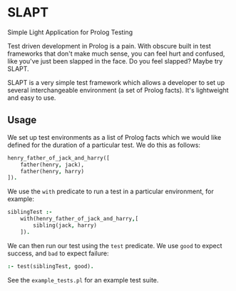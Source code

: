 SLAPT
=========

Simple Light Application for Prolog Testing

Test driven development in Prolog is a pain. With obscure built in test frameworks that don't make much sense, you can feel hurt and confused, like you've just been slapped in the face. Do you feel slapped? Maybe try SLAPT.

SLAPT is a very simple test framework which allows a developer to set up several interchangeable environment (a set of Prolog facts). It's lightweight and easy to use.

Usage
-----
We set up test environments as a list of Prolog facts which we would like defined for the duration of a particular test. We do this as follows:

```prolog
henry_father_of_jack_and_harry([
    father(henry, jack),
    father(henry, harry)
]).
```

We use the `with` predicate to run a test in a particular environment, for example:

```prolog
siblingTest :-
    with(henry_father_of_jack_and_harry,[
        sibling(jack, harry)
    ]).
```

We can then run our test using the `test` predicate. We use `good` to expect success, and `bad` to expect failure:

```prolog
:- test(siblingTest, good).
```

See the `example_tests.pl` for an example test suite.